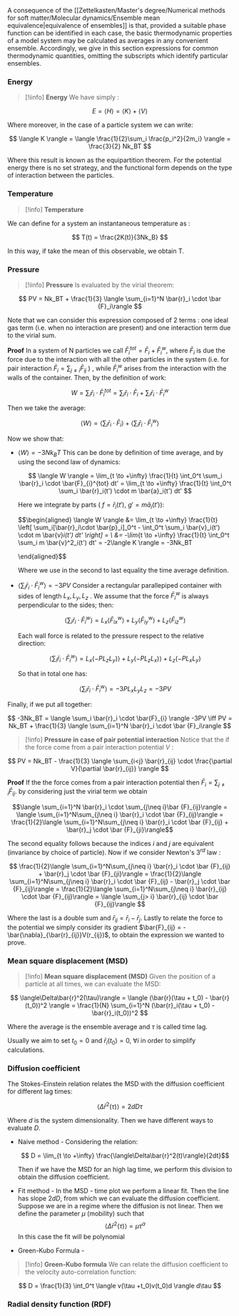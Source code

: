 
A consequence of the [[Zettelkasten/Master's degree/Numerical methods for soft matter/Molecular dynamics/Ensemble mean equivalence|equivalence of ensembles]] is that, provided a suitable phase function can be identified in each case, the basic thermodynamic properties of a model system may be calculated as averages in any convenient ensemble. Accordingly, we give in this section expressions for common thermodynamic quantities, omitting the subscripts which identify particular ensembles.
### Energy 

>[!iinfo]  **Energy**
>We have simply :
>
$$ E = \langle H \rangle = \langle K \rangle + \langle V \rangle $$
>
Where moreover, in the case of a particle system we can write:
>
$$ \langle K \rangle = \langle \frac{1}{2}\sum_i \frac{p_i^2}{2m_i} \rangle = \frac{3}{2} Nk_BT $$

Where this result is known as the equipartition theorem.
For the potential energy there is no set strategy, and the functional form depends on the type of interaction between the particles.

### Temperature

>[!info] **Temperature**
>
We can define for a system an instantaneous temperature as :
>
$$ T(t) = \frac{2K(t)}{3Nk_B} $$
>
In this way, if take the mean of this observable, we obtain T.

### Pressure 

>[!iinfo] **Pressure** 
>Is evaluated by the virial theorem:
>
$$ PV = Nk_BT + \frac{1}{3} \langle \sum_{i=1}^N \bar{r}_i \cdot \bar {F}_i\rangle $$
>
Note that we can consider this expression composed of 2 terms : one ideal gas term (i.e. when no interaction are present)
and one interaction term due to the virial sum.

**Proof**  In a system of N particles we call $\bar{F}_i^{tot} = \bar{F}_{i} + \bar{F}_{i}^w$, where $\bar{F}_{i}$ is due the force due to the interaction with all the other particles in the system (i.e. for pair interaction $\bar{F}_{i} = \sum_{j \neq i} \bar{F}_{ij}$  ) , while $\bar{F}_{i}^w$ arises from the interaction with the walls of the container. Then, by the definition of work:

$$ W = \sum_i \bar{r}_i \cdot \bar{F}_{i}^{tot} = \sum_i \bar{r}_i \cdot \bar{F}_{i} + \sum_i \bar{r}_i \cdot \bar{F}_{i}^w  $$

Then we take the average:

$$ \langle W \rangle = \langle \sum_i \bar{r}_i \cdot \bar{F}_{i} \rangle + \langle \sum_i \bar{r}_i \cdot \bar{F}_{i}^w \rangle $$

Now we show that:
 
 - $\langle W \rangle = -3Nk_BT$
	This can be done by definition of time average, and by using the second law of dynamics:
	
	$$ \langle W \rangle = \lim_{t \to +\infty} \frac{1}{t} \int_0^t \sum_i \bar{r}_i \cdot \bar{F}_{i}^{tot} dt' = \lim_{t \to +\infty} \frac{1}{t} \int_0^t \sum_i \bar{r}_i(t') \cdot m \bar{a}_i(t') dt'  $$
	
	Here we integrate by parts ( $f = \bar{r}_i(t')$, $g' = m \bar{a}_i(t')$):
	
	$$\begin{aligned} 
	\langle W \rangle &= \lim_{t \to +\infty} \frac{1}{t} \left[ \sum_i[\bar{r}_i\cdot \bar{p}_i]_0^t - \int_0^t \sum_i \bar{v}_i(t') \cdot m \bar{v}_i(t') dt' \right] = \\
	&= -\lim_{t \to +\infty} \frac{1}{t} \int_0^t \sum_i m \bar{v}^2_i(t') dt' = -2\langle K \rangle  = -3Nk_BT
	
	\end{aligned}$$
	
	Where we use in the second to last equality the time average definition.

- $\langle \sum_i \bar{r}_i \cdot \bar{F}_{i}^w \rangle = -3PV$
	Consider a rectangular parallepiped container with sides of length $L_x , L_y ,L_z$ . We assume that the force $\bar{F}_{i}^w$ is always perpendicular to the sides; then:
	
	$$ \langle \sum_i \bar{r}_i \cdot \bar{F}_{i}^w \rangle = L_x\langle \bar{F}_{ix}^w \rangle + L_y\langle \bar{F}_{iy}^w \rangle  +L_z\langle \bar{F}_{iz}^w \rangle $$
	
	Each wall force is related to the pressure respect to the relative direction:
	
	$$ \langle \sum_i \bar{r}_i \cdot \bar{F}_{i}^w \rangle = L_x(-PL_zL_y) \rangle + L_y(-PL_zL_x) \rangle  +L_z(-PL_xL_y) $$
	
	So that in total one has:
	
	$$ \langle \sum_i \bar{r}_i \cdot \bar{F}_{i}^w \rangle = -3PL_xL_y L_z = -3PV $$

Finally, if we put all together:

$$ -3Nk_BT = \langle \sum_i \bar{r}_i \cdot \bar{F}_{i} \rangle -3PV \iff PV = Nk_BT + \frac{1}{3} \langle \sum_{i=1}^N \bar{r}_i \cdot \bar {F}_i\rangle  $$

>[!info] **Pressure in case of pair potential interaction**
Notice that the if the force come from a pair interaction potential $V$ :
>
$$ PV = Nk_BT - \frac{1}{3} \langle \sum_{i<j} \bar{r}_{ij} \cdot \frac{\partial V}{\partial \bar{r}_{ij}} \rangle $$

**Proof** If the the force comes from a pair interaction potential then  $\bar{F}_{i} = \sum_{j \neq i} \bar{F}_{ij}$. by considering just the virial term we obtain

$$\langle \sum_{i=1}^N \bar{r}_i \cdot \sum_{j\neq i}\bar {F}_{ij}\rangle = \langle \sum_{i=1}^N\sum_{j\neq i} \bar{r}_i \cdot \bar {F}_{ij}\rangle = \frac{1}{2}\langle \sum_{i=1}^N\sum_{j\neq i} \bar{r}_i \cdot \bar {F}_{ij} + \bar{r}_j \cdot \bar {F}_{ji}\rangle$$

The second equality follows because the indices $i$ and $j$ are equivalent (invariance by choice of particle). Now if we consider Newton's $3^{rd}$ law :

$$ \frac{1}{2}\langle \sum_{i=1}^N\sum_{j\neq i} \bar{r}_i \cdot \bar {F}_{ij} + \bar{r}_j \cdot \bar {F}_{ji}\rangle = \frac{1}{2}\langle \sum_{i=1}^N\sum_{j\neq i} \bar{r}_i \cdot \bar {F}_{ij} - \bar{r}_j \cdot \bar {F}_{ij}\rangle = \frac{1}{2}\langle \sum_{i=1}^N\sum_{j\neq i} \bar{r}_{ij} \cdot \bar {F}_{ij}\rangle =  \langle \sum_{j> i} \bar{r}_{ij} \cdot \bar {F}_{ij}\rangle  $$

Where the last is a double sum and $\bar{r}_{ij} = \bar{r}_{i} - \bar{r}_{j}$. Lastly to relate the force to the potential we simply consider its gradient $\bar{F}_{ij} = -\bar{\nabla}_{\bar{r}_{ij}}V(r_{ij})$, to obtain the expression we wanted to prove.

### Mean square displacement (MSD)

>[!info] **Mean square displacement (MSD)**
Given the position of a particle at all times, we can evaluate the MSD:
>
$$ \langle\Delta\bar{r}^2(\tau)\rangle = \langle (\bar{r}(\tau + t_0) - \bar{r}(t_0))^2 \rangle = \frac{1}{N} \sum_{i=1}^N (\bar{r}_i(\tau + t_0) - \bar{r}_i(t_0))^2 $$
>
Where the average is the ensemble average and $\tau$ is called time lag. 

Usually we aim to set $t_0 = 0$ and $\bar{r}_i(t_0) = 0, \ \forall i$ in order to simplify calculations.

### Diffusion coefficient

The Stokes-Einstein relation relates the MSD with the diffusion coefficient for different lag times:

$$ \langle\Delta\bar{r}^2(\tau)\rangle = 2dD\tau $$

Where $d$ is the system dimensionality.
Then we have different ways to evaluate $D$.

- Naive method - Considering the relation:

	$$ D = \lim_{t \to +\infty} \frac{\langle\Delta\bar{r}^2(t)\rangle}{2dt}$$
	
	Then if we have the MSD for an high lag time, we perform this division to obtain the diffusion coefficient.

- Fit method - In the MSD - time plot we perform a linear fit. Then the line has slope $2dD$, from which we can evaluate the diffusion coefficient. Suppose we are in a regime where the diffusion is not linear. Then we define the parameter $\mu$ (mobility) such that $$ \langle\Delta\bar{r}^2(\tau)\rangle = \mu\tau^{\alpha} $$
	In this case the fit will be polynomial

- Green-Kubo Formula - 

>[!info] **Green-Kubo formula**
>We can relate the diffusion coefficient to the velocity auto-correlation function: 
>
$$ D = \frac{1}{3} \int_0^t \langle v(\tau +t_0)v(t_0)d \rangle d\tau $$

### Radial density function (RDF)